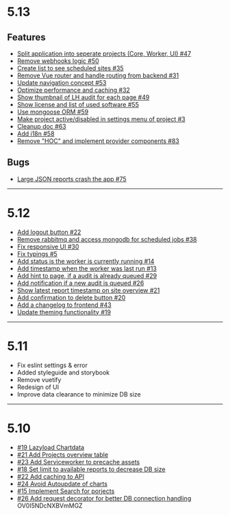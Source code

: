 # 5.13

## Features

- [Split application into seperate projects (Core, Worker, UI) #47](https://github.com/lighthouse-dashboard/lighthouse-dashboard/issues/47)
- [Remove webhooks logic #50](https://github.com/lighthouse-dashboard/lighthouse-dashboard/issues/50)
- [Create list to see scheduled sites #35](https://github.com/lighthouse-dashboard/lighthouse-dashboard/issues/35)
- [Remove Vue router and handle routing from backend #31](https://github.com/lighthouse-dashboard/lighthouse-dashboard/issues/31)
- [Update navigation concept #53](https://github.com/lighthouse-dashboard/lighthouse-dashboard/issues/53)
- [Optimize performance and caching #32](https://github.com/lighthouse-dashboard/lighthouse-dashboard/issues/32)
- [Show thumbnail of LH audit for each page #49](https://github.com/lighthouse-dashboard/lighthouse-dashboard/issues/49)
- [Show license and list of used software #55](https://github.com/lighthouse-dashboard/lighthouse-dashboard/issues/55)
- [Use mongoose ORM #59](https://github.com/lighthouse-dashboard/lighthouse-dashboard/issues/59)
- [Make project active/disabled in settings menu of project #3](https://github.com/lighthouse-dashboard/lighthouse-dashboard/issues/3)
- [Cleanup doc #63](https://github.com/lighthouse-dashboard/lighthouse-dashboard/issues/63)
- [Add i18n #58](https://github.com/lighthouse-dashboard/lighthouse-dashboard/issues/58)
- [Remove "HOC" and implement provider components #83](https://github.com/lighthouse-dashboard/lighthouse-dashboard/issues/83)

## Bugs

- [Large JSON reports crash the app #75](https://github.com/lighthouse-dashboard/lighthouse-dashboard/issues/75)

---

# 5.12
- [Add logout button #22](https://github.com/faebeee/lighthouse-dashboard/issues/22)
- [Remove rabbitmq and access mongodb for scheduled jobs #38](https://github.com/faebeee/lighthouse-dashboard/issues/38)
- [Fix responsive UI #30](https://github.com/faebeee/lighthouse-dashboard/issues/30)
- [Fix typings #5](https://github.com/faebeee/lighthouse-dashboard/issues/5)
- [Add status is the worker is currently running #14](https://github.com/faebeee/lighthouse-dashboard/issues/#14)
- [Add timestamp when the worker was last run #13](https://github.com/faebeee/lighthouse-dashboard/issues/#13)
- [Add hint to page, if a audit is already queued #29](https://github.com/faebeee/lighthouse-dashboard/issues/#29)
- [Add notification if a new audit is queued #26](https://github.com/faebeee/lighthouse-dashboard/issues/#26)
- [Show latest report timestamp on site overview #21](https://github.com/faebeee/lighthouse-dashboard/issues/#21)
- [Add confirmation to delete button #20](https://github.com/faebeee/lighthouse-dashboard/issues/#20)
- [Add a changelog to frontend #43](https://github.com/faebeee/lighthouse-dashboard/issues/#43)
- [Update theming functionality #19](https://github.com/faebeee/lighthouse-dashboard/issues/#19)

---

# 5.11
- Fix eslint settings & error
- Added styleguide and storybook
- Remove vuetify
- Redesign of UI
- Improve data clearance to minimize DB size

---

# 5.10
- [#19 Lazyload Chartdata](https://github.com/dreipol/lighthouse-dashboard/issues/19)
- [#21 Add Projects overview table](https://github.com/dreipol/lighthouse-dashboard/issues/21)
- [#23 Add Serviceworker to precache assets](https://github.com/dreipol/lighthouse-dashboard/issues/23)
- [#18 Set limit to available reports to decrease DB size](https://github.com/dreipol/lighthouse-dashboard/issues/18)
- [#22 Add caching to API](https://github.com/dreipol/lighthouse-dashboard/issues/22)
- [#24 Avoid Autoupdate of charts](https://github.com/dreipol/lighthouse-dashboard/issues/24)
- [#15 Implement Search for porjects](https://github.com/dreipol/lighthouse-dashboard/issues/15)
- [#26 Add request decorator for better DB connection handling](https://github.com/dreipol/lighthouse-dashboard/issues/26)
OV0I5NDcNXBVmMGZ
